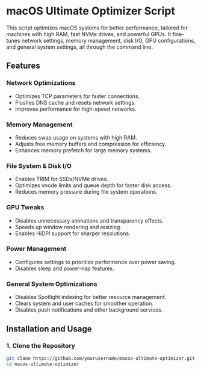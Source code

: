 # macOS Ultimate Optimizer Script

This script optimizes macOS systems for better performance, tailored for machines with high RAM, fast NVMe drives, and powerful GPUs. It fine-tunes network settings, memory management, disk I/O, GPU configurations, and general system settings, all through the command line.

## Features

### **Network Optimizations**
- Optimizes TCP parameters for faster connections.
- Flushes DNS cache and resets network settings.
- Improves performance for high-speed networks.

### **Memory Management**
- Reduces swap usage on systems with high RAM.
- Adjusts free memory buffers and compression for efficiency.
- Enhances memory prefetch for large memory systems.

### **File System & Disk I/O**
- Enables TRIM for SSDs/NVMe drives.
- Optimizes vnode limits and queue depth for faster disk access.
- Reduces memory pressure during file system operations.

### **GPU Tweaks**
- Disables unnecessary animations and transparency effects.
- Speeds up window rendering and resizing.
- Enables HiDPI support for sharper resolutions.

### **Power Management**
- Configures settings to prioritize performance over power saving.
- Disables sleep and power-nap features.

### **General System Optimizations**
- Disables Spotlight indexing for better resource management.
- Clears system and user caches for smoother operation.
- Disables push notifications and other background services.

## Installation and Usage

### 1. Clone the Repository
```bash
git clone https://github.com/yourusername/macos-ultimate-optimizer.git
cd macos-ultimate-optimizer

